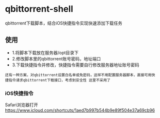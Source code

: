 # qbittorrent-shell
qbittorrent下载脚本，结合iOS快捷指令实现快速添加下载任务

## 使用
- 1.将脚本下载放在服务器/opt目录下
- 2.修改脚本里的qbittorrent账号密码，地址端口
- 3.下载快捷指令并修改，快捷指令需要自行修改服务器地址账号密码

`还有一种方案，对qbittorrent设置白名单或免密码，这样不用配置服务器脚本，直接可用快捷指令请求qbittorrent下载接口，考虑到安全性 这里不采用了`

### iOS快捷指令
Safari浏览器打开 https://www.icloud.com/shortcuts/1aed7b997b544b9e89f504e37a69cb96

